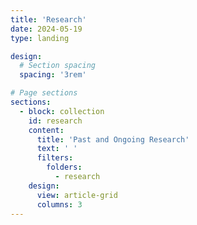 ```yaml
---
title: 'Research'
date: 2024-05-19
type: landing

design:
  # Section spacing
  spacing: '3rem'

# Page sections
sections:
  - block: collection
    id: research
    content:
      title: 'Past and Ongoing Research'
      text: ' '
      filters:
        folders:
          - research
    design:
      view: article-grid
      columns: 3
---
```



